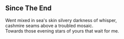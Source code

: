 Since The End
-------------
Went mixed in sea's skin silvery darkness of whisper,  
cashmire seams above a troubled mosaic.  
Towards those evening stars of yours that wait for me.  
